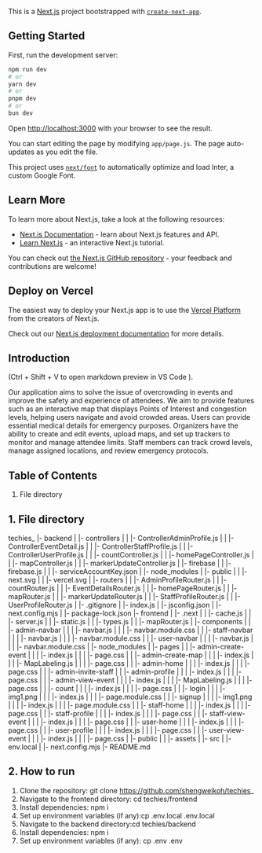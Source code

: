 This is a [Next.js](https://nextjs.org/) project bootstrapped with [`create-next-app`](https://github.com/vercel/next.js/tree/canary/packages/create-next-app).

## Getting Started

First, run the development server:

```bash
npm run dev
# or
yarn dev
# or
pnpm dev
# or
bun dev
```

Open [http://localhost:3000](http://localhost:3000) with your browser to see the result.

You can start editing the page by modifying `app/page.js`. The page auto-updates as you edit the file.

This project uses [`next/font`](https://nextjs.org/docs/basic-features/font-optimization) to automatically optimize and load Inter, a custom Google Font.

## Learn More

To learn more about Next.js, take a look at the following resources:

- [Next.js Documentation](https://nextjs.org/docs) - learn about Next.js features and API.
- [Learn Next.js](https://nextjs.org/learn) - an interactive Next.js tutorial.

You can check out [the Next.js GitHub repository](https://github.com/vercel/next.js/) - your feedback and contributions are welcome!

## Deploy on Vercel

The easiest way to deploy your Next.js app is to use the [Vercel Platform](https://vercel.com/new?utm_medium=default-template&filter=next.js&utm_source=create-next-app&utm_campaign=create-next-app-readme) from the creators of Next.js.

Check out our [Next.js deployment documentation](https://nextjs.org/docs/deployment) for more details.



## Introduction
(Ctrl + Shift + V to open markdown preview in VS Code ). 

Our application aims to solve the issue of overcrowding in events and improve the safety and experience of attendees. We aim to provide features such as an interactive map that displays Points of Interest and congestion levels, helping users navigate and avoid crowded areas. Users can provide essential medical details for emergency purposes. Organizers have the ability to create and edit events, upload maps, and set up trackers to monitor and manage attendee limits. Staff members can track crowd levels, manage assigned locations, and review emergency protocols. 

## Table of Contents
1. File directory

## 1. File directory
techies_
|- backend 
| |- controllers
| | |- ControllerAdminProfile.js
| | |- ControllerEventDetail.js
| | |- ControllerStaffProfile.js
| | |- ControllerUserProfile.js
| | |- countController.js
| | |- homePageController.js
| | |- mapController.js
| | |- markerUpdateController.js
| |- firebase
| | |- firebase.js
| | |- serviceAccountKey.json
| |- node_modules
| |- public
| | |- next.svg
| | |- vercel.svg
| |- routers
| | |- AdminProfileRouter.js
| | |- countRouter.js
| | |- EventDetailsRouter.js
| | |- homePageRouter.js
| | |- mapRouter.js
| | |- markerUpdateRouter.js
| | |- StaffProfileRouter.js
| | |- UserProfileRouter.js
| |- .gitignore
| |- index.js
| |- jsconfig.json
| |- next.config.mjs
| |- package-lock.json
|- frontend 
| |- .next
| | |- cache.js
| | |- server.js
| | |- static.js
| | |- types.js
| | |- mapRouter.js
| |- components
| | |- admin-navbar
| | | |- navbar.js
| | | |- navbar.module.css
| | |- staff-navbar
| | | |- navbar.js
| | | |- navbar.module.css
| | |- user-navbar
| | | |- navbar.js
| | | |- navbar.module.css
| |- node_modules
| |- pages
| | |- admin-create-event
| | | |- index.js
| | | |- page.css
| | |- admin-create-map
| | | |- index.js
| | | |- MapLabeling.js
| | | |- page.css
| | |- admin-home
| | | |- index.js
| | | |- page.css
| | |- admin-invite-staff
| | |- admin-profile
| | | |- index.js
| | | |- page.css
| | |- admin-view-event
| | | |- index.js
| | | |- MapLabeling.js
| | | |- page.css
| | |- count
| | | |- index.js
| | | |- page.css
| | |- login
| | | |- img1.png
| | | |- index.js
| | | |- page.module.css
| | |- signup
| | | |- img1.png
| | | |- index.js
| | | |- page.module.css
| | |- staff-home
| | | |- index.js
| | | |- page.css
| | |- staff-profile
| | | |- index.js
| | | |- page.css
| | |- staff-view-event
| | | |- index.js
| | | |- page.css
| | |- user-home
| | | |- index.js
| | | |- page.css
| | |- user-profile
| | | |- index.js
| | | |- page.css
| | |- user-view-event
| | | |- index.js
| | | |- page.css
| |- public
| | |- assets
| |- src
| |- env.local
| |- next.config.mjs
|- README.md

## 2. How to run
1. Clone the repository: git clone https://github.com/shengweikoh/techies_
2. Navigate to the frontend directory: cd techies/frontend
3. Install dependencies: npm i
4. Set up environment variables (if any):cp .env.local .env.local
5. Navigate to the backend directory:cd techies/backend
6. Install dependencies: npm i
7. Set up environment variables (if any): cp .env .env

